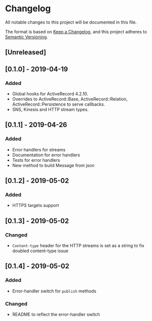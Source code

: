 # Changelog
All notable changes to this project will be documented in this file.

The format is based on [Keep a Changelog](https://keepachangelog.com/en/1.0.0/),
and this project adheres to [Semantic Versioning](https://semver.org/spec/v2.0.0.html).

## [Unreleased]

## [0.1.0] - 2019-04-19
### Added
- Global hooks for ActiveRecord 4.2.10.
- Overrides to ActiveRecord::Base, ActiveRecord::Relation, ActiveRecord::Persistence to serve callbacks.
- SNS, Kinesis and HTTP stream types.

## [0.1.1] - 2019-04-26
### Added
- Error handlers for streams
- Documentation for error handlers
- Tests for error handlers
- New method to build Message from json

## [0.1.2] - 2019-05-02
### Added
- HTTPS targets support

## [0.1.3] - 2019-05-02
### Changed
- `Content-type` header for the HTTP streams is set as a string to fix doubled content-type issue

## [0.1.4] - 2019-05-02
### Added
- Error-handler switch for `publish` methods

### Changed
- README to reflect the error-handler switch
